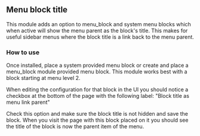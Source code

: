 ## Menu block title

This module adds an option to menu_block and system menu blocks which when active will show the menu parent as the block's title. This makes for useful sidebar menus where the block title is a link     back to the menu parent.

### How to use

Once installed, place a system provided menu block or create and place a menu_block module provided menu block. This module works best with a block starting at menu level 2.

When editing the configuration for that block in the UI you should notice a checkbox at the bottom of the page with the following label: "Block title as menu link parent"

Check this option and make sure the block title is not hidden and save the block. When you visit the page with this block placed on it you should see the title of the block is now the parent item of    the menu.
